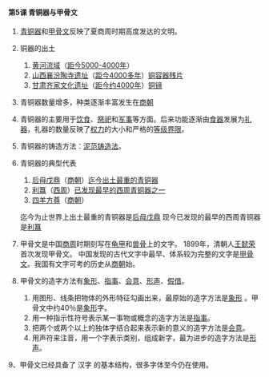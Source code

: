 #### 第5课 青铜器与甲骨文

1. <u>青铜器</u>和<u>甲骨文</u>反映了夏商周时期高度发达的文明。

2. 铜器的出土
    1. <u>黄河流域</u>（<u>距今5000-4000年</u>）
    2. <u>山西襄汾陶寺遗址</u>（<u>距今4000多年</u>）<u>铜容器残片</u>
    3. <u>甘肃齐家文化遗址</u>（<u>距今约4000年</u>）<u>铜镜</u>

3. 青铜器数量增多，种类逐渐丰富发生在<u>商朝</u>

4. 青铜器的主要用于<u>饮食</u>、<u>祭祀</u>和<u>军事</u>等方面。后来功能逐渐由<u>食器</u>发展为<u>礼器</u>，礼器的数量反映了<u>权力</u>的大小和严格的<u>等级界限</u>。

5. 青铜器的铸造方法：<u>泥范铸造法</u>。

6. 青铜器的典型代表
    1. <u>后母戊鼎</u>（<u>商朝</u>）<u>迄今出土最重的青铜器</u>
    2. <u>利簋</u>（<u>西周</u>）<u>已发现最早的西周青铜器之一</u>
    3. <u>四羊方尊</u>（<u>商朝</u>）
    
    迄今为止世界上出土最重的青铜器是<u>后母戊鼎</u>
    现今已发现的最早的西周青铜器是<u>利簋</u>

7. 甲骨文是中国<u>商周</u>时期刻写在<u>龟甲</u>和<u>兽骨</u>上的文字。
    1899年，清朝人<u>王懿荣</u>首次发现甲骨文。
    中国发现的古代文字中最早、体系较为完整的文字是<u>甲骨文</u>。我国有文字可考的历史从<u>商朝</u>始。

8. 甲骨文的造字方法有<u>象形</u>、<u>指事</u>、<u>会意</u>、<u>形声</u>、<u>假借</u>。
    1. 用图形、线条把物体的外形特征勾画出来，最原始的造字方法是<u>象形</u>  。甲骨文中约40％是<u>象形</u>字。
    2. 用一种指示性符号表示某一事物或概念的造字方法是<u>指事</u>。 
    3. 把两个或两个以上的独体字结合起来表示新的意义的造字方法是<u>会意</u>。
    4. 用声符来注音，用一个字表示类别，组成新字，最为进步的造字方法是<u>形声</u>。

9、甲骨文已经具备了 汉字  的基本结构，很多字体至今仍在使用。